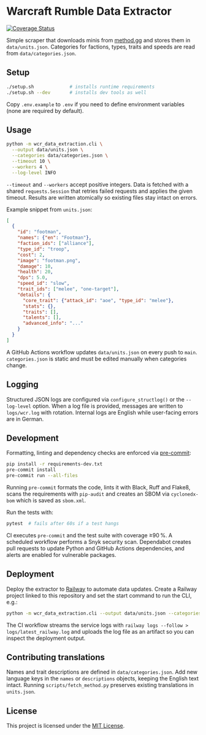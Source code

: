 # Warcraft Rumble Data Extractor
[![Coverage Status](https://img.shields.io/badge/coverage-94%25-brightgreen)](https://github.com)

Simple scraper that downloads minis from [method.gg](https://www.method.gg/warcraft-rumble/minis)
and stores them in `data/units.json`. Categories for factions, types, traits and
speeds are read from `data/categories.json`.

## Setup

```bash
./setup.sh             # installs runtime requirements
./setup.sh --dev       # installs dev tools as well
```

Copy `.env.example` to `.env` if you need to define environment variables (none
are required by default).

## Usage

```bash
python -m wcr_data_extraction.cli \
  --output data/units.json \
  --categories data/categories.json \
  --timeout 10 \
  --workers 4 \
  --log-level INFO
```

`--timeout` and `--workers` accept positive integers. Data is fetched with a
shared `requests.Session` that retries failed requests and applies the given
timeout. Results are written atomically so existing files stay intact on errors.

Example snippet from `units.json`:

```json
[
  {
    "id": "footman",
    "names": {"en": "Footman"},
    "faction_ids": ["alliance"],
    "type_id": "troop",
    "cost": 2,
    "image": "footman.png",
    "damage": 10,
    "health": 20,
    "dps": 5.0,
    "speed_id": "slow",
    "trait_ids": ["melee", "one-target"],
    "details": {
      "core_trait": {"attack_id": "aoe", "type_id": "melee"},
      "stats": {},
      "traits": [],
      "talents": [],
      "advanced_info": "..."
    }
  }
]
```

A GitHub Actions workflow updates `data/units.json` on every push to `main`.
`categories.json` is static and must be edited manually when categories change.

## Logging

Structured JSON logs are configured via `configure_structlog()` or the
`--log-level` option. When a log file is provided, messages are written to
`logs/wcr.log` with rotation. Internal logs are English while user-facing
errors are in German.

## Development

Formatting, linting and dependency checks are enforced via
[pre-commit](https://pre-commit.com/):

```bash
pip install -r requirements-dev.txt
pre-commit install
pre-commit run --all-files
```
Running `pre-commit` formats the code, lints it with Black, Ruff and
Flake8, scans the requirements with `pip-audit` and creates an SBOM via
`cyclonedx-bom` which is saved as `sbom.xml`.

Run the tests with:

```bash
pytest  # fails after 60s if a test hangs
```

CI executes `pre-commit` and the test suite with coverage ≥90 %.
A scheduled workflow performs a Snyk security scan.
Dependabot creates pull requests to update Python and GitHub Actions dependencies, and alerts are enabled for vulnerable packages.

## Deployment

Deploy the extractor to [Railway](https://railway.app/) to automate data updates.
Create a Railway project linked to this repository and set the start command
to run the CLI, e.g.:

```bash
python -m wcr_data_extraction.cli --output data/units.json --categories data/categories.json
```

The CI workflow streams the service logs with
`railway logs --follow > logs/latest_railway.log` and uploads the log file as an
artifact so you can inspect the deployment output.

## Contributing translations

Names and trait descriptions are defined in `data/categories.json`.
Add new language keys in the `names` or `descriptions` objects, keeping the
English text intact. Running `scripts/fetch_method.py` preserves existing
translations in `units.json`.

## License

This project is licensed under the [MIT License](LICENSE).
